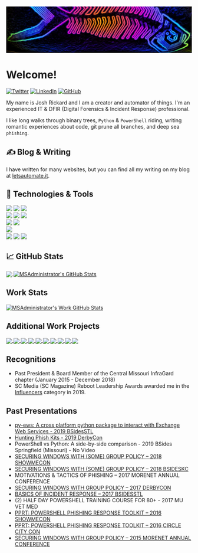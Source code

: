 [![Header](https://raw.githubusercontent.com/MSAdministrator/MSAdministrator/master/neon_phish.jpeg "Header")](https://letsautomate.it/)

# Welcome!

[![Twitter][1.2]][1] [![LinkedIn][3.2]][3] [![GitHub][2.2]][2]

My name is Josh Rickard and I am a creator and automator of things.  I'm an experienced IT & DFIR (Digital Forensics & Incident Response) professional.

I like long walks through binary trees, `Python` & `PowerShell` riding, writing romantic experiences about code, git prune all branches, and deep sea `phishing`.


## &#x270d; Blog & Writing

I have written for many websites, but you can find all my writing on my blog at [letsautomate.it](https://letsautomate.it).  


## 🔧 Technologies & Tools
![](https://img.shields.io/badge/OS-Windows-informational?style=flat&logo=windows&logoColor=white&color=2bbc8a)
![](https://img.shields.io/badge/OS-Linux-informational?style=flat&logo=linux&logoColor=white&color=2bbc8a)
![](https://img.shields.io/badge/OS-macOS-informational?style=flat&logo=apple&logoColor=white&color=2bbc8a)
</br>
![](https://img.shields.io/badge/Code-Python-informational?style=flat&logo=python&logoColor=white&color=2bbc8a)
![](https://img.shields.io/badge/Code-Powershell-informational?style=flat&logo=powershel&logoColor=white&color=2bbc8a)
![](https://img.shields.io/badge/Shell-Bash-informational?style=flat&logo=gnu-bash&logoColor=white&color=2bbc8a)
</br>
![](https://img.shields.io/badge/Tools-PostgreSQL-informational?style=flat&logo=postgresql&logoColor=white&color=2bbc8a)
![](https://img.shields.io/badge/Tools-MongoDB-informational?style=flat&logo=mongodb&logoColor=white&color=2bbc8a)
</br>
![](https://img.shields.io/badge/Tools-Docker-informational?style=flat&logo=docker&logoColor=white&color=2bbc8a)
</br>
![](https://img.shields.io/badge/Cloud-Digital_Ocean-informational?style=flat&logo=digitalocean&logoColor=white&color=2bbc8a)
![](https://img.shields.io/badge/Cloud-AWS-informational?style=flat&logo=aws&logoColor=white&color=2bbc8a)
![](https://img.shields.io/badge/Cloud-Azure-informational?style=flat&logo=azure&logoColor=white&color=2bbc8a)


## &#x1f4c8; GitHub Stats

<a href="https://github.com/MSAdministrator/MSAdministrator">
  <img align="center" src="https://github-readme-stats.vercel.app/api/top-langs/?username=MSAdministrator&hide=java,html&title_color=ffffff&text_color=c9cacc&icon_color=2bbc8a&bg_color=1d1f21" />
</a>
<a href="https://github.com/MSAdministrator/MSAdministrator">
  <img align="center" src="https://github-readme-stats.vercel.app/api?username=MSAdministrator&show_icons=true&line_height=27&count_private=true&title_color=ffffff&text_color=c9cacc&icon_color=2bbc8a&bg_color=1d1f21" alt="MSAdministrator's GitHub Stats" >
</a>

## Work Stats
<a href="https://github.com/MSAdministrator/MSAdministrator">
  <img align="center" src="https://github-readme-stats.vercel.app/api?username=MSAdministrator&orgs=swimlane&show_icons=true&line_height=27&count_private=true&title_color=ffffff&text_color=c9cacc&icon_color=2bbc8a&bg_color=1d1f21" alt="MSAdministrator's Work GitHub Stats" >
</a>

## Additional Work Projects
<a href="https://github.com/swimlane/pyattck">
  <img align="center" src="https://github-readme-stats.vercel.app/api/pin/?username=swimlane&repo=pyattck&title_color=ffffff&text_color=c9cacc&icon_color=2bbc8a&bg_color=1d1f21" />
</a>
<a href="https://github.com/swimlane/atomic-operator">
  <img align="center" src="https://github-readme-stats.vercel.app/api/pin/?username=swimlane&repo=atomic-operator&title_color=ffffff&text_color=c9cacc&icon_color=2bbc8a&bg_color=1d1f21" />
</a>
<a href="https://github.com/swimlane/soc-faker">
  <img align="center" src="https://github-readme-stats.vercel.app/api/pin/?username=swimlane&repo=soc-faker&title_color=ffffff&text_color=c9cacc&icon_color=2bbc8a&bg_color=1d1f21" /> 
</a>
<a href="https://github.com/swimlane/trawl">
  <img align="center" src="https://github-readme-stats.vercel.app/api/pin/?username=swimlane&repo=trawl&title_color=ffffff&text_color=c9cacc&icon_color=2bbc8a&bg_color=1d1f21" /> 
</a>
<a href="https://github.com/swimlane/deepdive-domain-data">
  <img align="center" src="https://github-readme-stats.vercel.app/api/pin/?username=swimlane&repo=deepdive-domain-data&title_color=ffffff&text_color=c9cacc&icon_color=2bbc8a&bg_color=1d1f21" /> 
</a>

<a href="https://github.com/swimlane/PSCVSS">
  <img align="center" src="https://github-readme-stats.vercel.app/api/pin/?username=swimlane&repo=PSCVSS&title_color=ffffff&text_color=c9cacc&icon_color=2bbc8a&bg_color=1d1f21" /> 
</a>

<a href="https://github.com/swimlane/PSAttck">
  <img align="center" src="https://github-readme-stats.vercel.app/api/pin/?username=swimlane&repo=PSAttck&title_color=ffffff&text_color=c9cacc&icon_color=2bbc8a&bg_color=1d1f21" /> 
</a>

<a href="https://github.com/swimlane/pyews">
  <img align="center" src="https://github-readme-stats.vercel.app/api/pin/?username=swimlane&repo=pyews&title_color=ffffff&text_color=c9cacc&icon_color=2bbc8a&bg_color=1d1f21" /> 
</a>
<a href="https://github.com/swimlane/CLAW">
  <img align="center" src="https://github-readme-stats.vercel.app/api/pin/?username=swimlane&repo=CLAW&title_color=ffffff&text_color=c9cacc&icon_color=2bbc8a&bg_color=1d1f21" /> 
</a>
<a href="https://github.com/swimlane/graphish">
  <img align="center" src="https://github-readme-stats.vercel.app/api/pin/?username=swimlane&repo=graphish&title_color=ffffff&text_color=c9cacc&icon_color=2bbc8a&bg_color=1d1f21" /> 
</a>


## Recognitions

* Past President & Board Member of the Central Missouri InfraGard chapter (January 2015 - December 2018)
* SC Media (SC Magazine) Reboot Leadership Awards awarded me in the [Influencers](https://www.scmagazine.com/home/events/reboot-leadership-awards-2019/josh-rickard-swimlane/) category in 2019.

## Past Presentations


* [py-ews: A cross platform python package to interact with Exchange Web Services - 2019 BSidesSTL](http://www.irongeek.com/i.php?page=videos/bsidesstl2019/1-02-pyews-a-cross-platform-python-package-to-interact-with-exchange-web-services-josh-rickard)
* [Hunting Phish Kits - 2019 DerbyCon](http://www.irongeek.com/i.php?page=videos/derbycon9/stable-23-hunting-phish-kits-josh-rickard)
* PowerShell vs Python: A side-by-side comparison - 2019 BSides Springfield (Missouri) - No Video
* [SECURING WINDOWS WITH (SOME) GROUP POLICY – 2018 SHOWMECON](https://www.irongeek.com/i.php?page=videos/showmecon2018/showmecon-2018-track-2-02-securing-windows-with-group-policy-josh-rickard)
* [SECURING WINDOWS WITH (SOME) GROUP POLICY – 2018 BSIDESKC](https://bsideskc2018.busyconf.com/activities/5a834efb6d20c70df100006d)
* MOTIVATIONS & TACTICS OF PHISHING – 2017 MORENET ANNUAL CONFERENCE
* [SECURING WINDOWS WITH GROUP POLICY – 2017 DERBYCON](http://www.irongeek.com/i.php?page=videos/derbycon7/t201-securing-windows-with-group-policy-josh-rickard)
* [BASICS OF INCIDENT RESPONSE – 2017 BSIDESSTL](http://www.securitybsides.com/w/page/112709941/BsidesSTL2017)
* (2) HALF DAY POWERSHELL TRAINING COURSE FOR 80+ - 2017 MU VET MED
* [PPRT: POWERSHELL PHISHING RESPONSE TOOLKIT – 2016 SHOWMECON](http://www.irongeek.com/i.php?page=videos/showmecon2016/ir03-powershell-phishing-response-toolkit-josh-rickard)
* [PPRT: POWERSHELL PHISHING RESPONSE TOOLKIT – 2016 CIRCLE CITY CON](https://circlecitycon2016.sched.com/event/7Mfr/pprt-powershell-phishing-response-toolkit)
* [SECURING WINDOWS WITH GROUP POLICY – 2015 MORENET ANNUAL CONFERENCE](https://www.slideshare.net/JoshRickard/securing-windowswithgrouppolicy) 


<!-- links to social media icons -->

<!-- icons with padding -->

[1.1]: http://i.imgur.com/tXSoThF.png (twitter icon with padding)
[2.1]: http://i.imgur.com/0o48UoR.png (github icon with padding)

<!-- icons without padding -->

[1.2]: http://i.imgur.com/wWzX9uB.png (twitter icon without padding)
[2.2]: http://i.imgur.com/9I6NRUm.png (github icon without padding)
[3.2]: https://raw.githubusercontent.com/MartinHeinz/MartinHeinz/master/linkedin-3-16.png (LinkedIn icon without padding)


<!-- links to your social media accounts -->

[1]: https://twitter.com/MSAdministrator
[2]: https://github.com/MSAdministrator
[3]: https://www.linkedin.com/in/josh-rickard/


<!-- Resources -->
<!-- Icons: https://simpleicons.org/ -->
<!-- GitHub Stats: https://github.com/anuraghazra/github-readme-stats -->
<!-- Emojis: https://emojipedia.org/emoji/ -->
<!-- HTML Emojis: https://www.fileformat.info/index.htm -->
<!-- Shields: https://shields.io/ -->
<!-- Awesome GitHub Profile README: https://github.com/abhisheknaiidu/awesome-github-profile-readme -->
